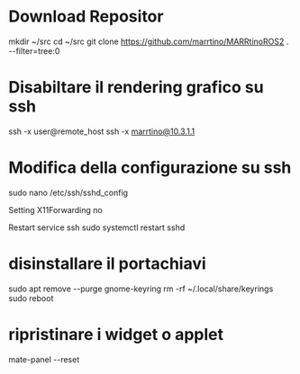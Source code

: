# Download Repositor 
mkdir ~/src
cd ~/src
git clone https://github.com/marrtino/MARRtinoROS2 . --filter=tree:0


# Disabiltare il rendering grafico su ssh

ssh -x user@remote_host
ssh -x marrtino@10.3.1.1



# Modifica della configurazione su ssh
sudo nano /etc/ssh/sshd_config

Setting 
X11Forwarding no

Restart service ssh
sudo systemctl restart sshd

# disinstallare il portachiavi 
sudo apt remove --purge gnome-keyring
rm -rf ~/.local/share/keyrings
sudo reboot

# ripristinare i widget o applet
mate-panel --reset
